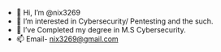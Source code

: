 - 👋 Hi, I’m @nix3269
- 👀 I’m interested in Cybersecurity/ Pentesting and the such.
- 🌱 I’ve Completed my degree in M.S Cybersecurity.
- 📫 Email- nix3269@gmail.com

<!---
nix3269/nix3269 is a ✨ special ✨ repository because its `README.md` (this file) appears on your GitHub profile.
You can click the Preview link to take a look at your changes.
--->
